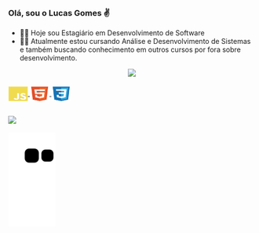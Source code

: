 ### Olá, sou o Lucas Gomes ✌️

- 👨‍💻 Hoje sou Estagiário em Desenvolvimento de Software  
- 👨‍🎓 Atualmente estou cursando Análise e Desenvolvimento de Sistemas e também buscando conhecimento em outros cursos por fora sobre desenvolvimento.

<div align="center">
  <a href="https://github.com/Lucassg17/">
  <img height="180em" src="https://github-readme-stats.vercel.app/api?username=Lucassg17&show_icons=true&theme=white&include_all_commits=true&count_private=true"/>
</div>

<div style="display: inline_block"><br>
  <img align="center" alt="Rafa-Js" height="30" width="40" src="https://raw.githubusercontent.com/devicons/devicon/master/icons/javascript/javascript-plain.svg">
  <img align="center" alt="Rafa-HTML" height="30" width="40" src="https://raw.githubusercontent.com/devicons/devicon/master/icons/html5/html5-original.svg">
  <img align="center" alt="Rafa-CSS" height="30" width="40" src="https://raw.githubusercontent.com/devicons/devicon/master/icons/css3/css3-original.svg">
</div>

##

  <div>
<a href="https://www.linkedin.com/in/lucas-da-silva-gomes-65b920142/" target="_blank"><img src="https://img.shields.io/badge/-LinkedIn-%230077B5?style=for-the-badge&logo=linkedin&logoColor=white" target="_blank"></a> 

![Snake animation](https://github.com/Lucassg17/Lucassg17/blob/output/github-contribution-grid-snake.svg)

  </div>

